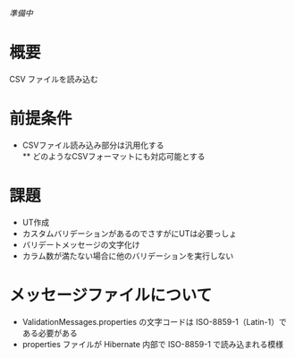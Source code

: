 *準備中*  

# 概要  

CSV ファイルを読み込む

# 前提条件  

* CSVファイル読み込み部分は汎用化する  
** どのようなCSVフォーマットにも対応可能とする  

# 課題  

* UT作成  
 * カスタムバリデーションがあるのでさすがにUTは必要っしょ  
* バリデートメッセージの文字化け  
* カラム数が満たない場合に他のバリデーションを実行しない  

# メッセージファイルについて

* ValidationMessages.properties の文字コードは ISO-8859-1（Latin-1）である必要がある  
 * properties ファイルが Hibernate 内部で ISO-8859-1 で読み込まれる模様  
